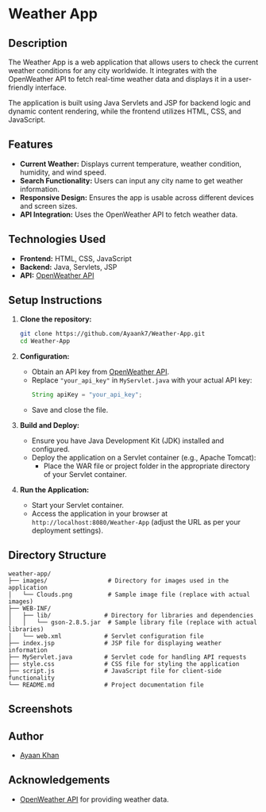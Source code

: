 # Weather App

## Description
The Weather App is a web application that allows users to check the current weather conditions for any city worldwide. It integrates with the OpenWeather API to fetch real-time weather data and displays it in a user-friendly interface.

The application is built using Java Servlets and JSP for backend logic and dynamic content rendering, while the frontend utilizes HTML, CSS, and JavaScript.

## Features
- **Current Weather:** Displays current temperature, weather condition, humidity, and wind speed.
- **Search Functionality:** Users can input any city name to get weather information.
- **Responsive Design:** Ensures the app is usable across different devices and screen sizes.
- **API Integration:** Uses the OpenWeather API to fetch weather data.

## Technologies Used
- **Frontend:** HTML, CSS, JavaScript
- **Backend:** Java, Servlets, JSP
- **API:** [OpenWeather API](https://openweathermap.org/api)

## Setup Instructions
1. **Clone the repository:**
   ```bash
   git clone https://github.com/Ayaank7/Weather-App.git
   cd Weather-App

2. **Configuration:**
   - Obtain an API key from [OpenWeather API](https://openweathermap.org/api).
   - Replace `"your_api_key"` in `MyServlet.java` with your actual API key:
     ```java
     String apiKey = "your_api_key";
     ```
   - Save and close the file.

3. **Build and Deploy:**
   - Ensure you have Java Development Kit (JDK) installed and configured.
   - Deploy the application on a Servlet container (e.g., Apache Tomcat):
     - Place the WAR file or project folder in the appropriate directory of your Servlet container.

4. **Run the Application:**
   - Start your Servlet container.
   - Access the application in your browser at `http://localhost:8080/Weather-App` (adjust the URL as per your deployment settings).

## Directory Structure
```
weather-app/
├── images/                 # Directory for images used in the application
│   └── Clouds.png          # Sample image file (replace with actual images)
├── WEB-INF/
│   ├── lib/               # Directory for libraries and dependencies
│   │   └── gson-2.8.5.jar  # Sample library file (replace with actual libraries)
│   └── web.xml            # Servlet configuration file
├── index.jsp              # JSP file for displaying weather information
├── MyServlet.java         # Servlet code for handling API requests
├── style.css              # CSS file for styling the application
├── script.js              # JavaScript file for client-side functionality
└── README.md              # Project documentation file

```

## Screenshots

## Author
- [Ayaan Khan](https://www.linkedin.com/in/ayaan-khan-9a0a711b0/)

## Acknowledgements
- [OpenWeather API](https://openweathermap.org/api) for providing weather data.